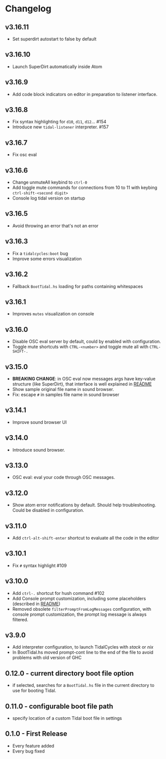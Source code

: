 # Changelog

## v3.16.11
* Set superdirt autostart to false by default

## v3.16.10
* Launch SuperDirt automatically inside Atom

## v3.16.9
* Add code block indicators on editor in preparation to listener interface.

## v3.16.8
* Fix syntax highlighting for `d10`, `d11`, `d12`... #154
* Introduce new `tidal-listener` interpreter. #157

## v3.16.7
* Fix osc eval

## v3.16.6
* Change unmuteAll keybind to `ctrl-0`
* Add toggle mute commands for connections from 10 to 11 with keybing `ctrl-shift-<second digit>`
* Console log tidal version on startup

## v3.16.5
* Avoid throwing an error that's not an error

## v3.16.3
* Fix a `tidalcycles:boot` bug
* Improve some errors visualization

## v3.16.2
* Fallback `BootTidal.hs` loading for paths containing whitespaces

## v3.16.1
* Improves `mutes` visualization on console

## v3.16.0
* Disable OSC eval server by default, could by enabled with configuration.
* Toggle mute shortcuts with `CTRL-<number>` and toggle mute all with `CTRL-SHIFT-.`

## v3.15.0
* **BREAKING CHANGE**: in OSC eval now messages args have key-value structure (like SuperDirt), that interface is well explained in [README](README.md)
* Show sample original file name in sound browser.
* Fix: escape `#` in samples file name in sound browser

## v3.14.1
* Improve sound browser UI

## v3.14.0
* Introduce sound browser.

## v3.13.0
* OSC eval: eval your code through OSC messages.

## v3.12.0
* Show atom error notifications by default. Should help troubleshooting. Could be disabled in configuration.

## v3.11.0
* Add `ctrl-alt-shift-enter` shortcut to evaluate all the code in the editor

## v3.10.1
* Fix `#` syntax highlight #109

## v3.10.0
* Add `ctrl-.` shortcut for hush command #102
* Add Console prompt customization, including some placeholders (described in [README](README.md))
* Removed obsolete `filterPromptFromLogMessages` configuration, with console prompt customization, the prompt log message is always filtered.

## v3.9.0
* Add interpreter configuration, to launch TidalCycles with *stack* or *nix*
* In BootTidal.hs moved prompt-cont line to the end of the file to avoid problems with old version of GHC

## 0.12.0 - current directory boot file option

* if selected, searches for a `BootTidal.hs` file in the current directory to use for booting Tidal.

## 0.11.0 - configurable boot file path

* specify location of a custom Tidal boot file in settings


## 0.1.0 - First Release
* Every feature added
* Every bug fixed
